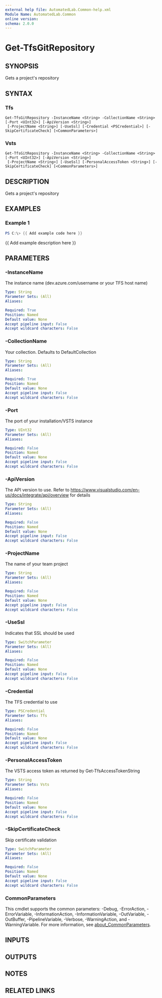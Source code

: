 ```yaml
---
external help file: AutomatedLab.Common-help.xml
Module Name: AutomatedLab.Common
online version:
schema: 2.0.0
---
```


# Get-TfsGitRepository

## SYNOPSIS
Gets a project's repository

## SYNTAX

### Tfs
```
Get-TfsGitRepository -InstanceName <String> -CollectionName <String> [-Port <UInt32>] [-ApiVersion <String>]
 [-ProjectName <String>] [-UseSsl] [-Credential <PSCredential>] [-SkipCertificateCheck] [<CommonParameters>]
```

### Vsts
```
Get-TfsGitRepository -InstanceName <String> -CollectionName <String> [-Port <UInt32>] [-ApiVersion <String>]
 [-ProjectName <String>] [-UseSsl] [-PersonalAccessToken <String>] [-SkipCertificateCheck] [<CommonParameters>]
```

## DESCRIPTION
Gets a project's repository

## EXAMPLES

### Example 1
```powershell
PS C:\> {{ Add example code here }}
```

{{ Add example description here }}

## PARAMETERS

### -InstanceName
The instance name (dev.azure.com/username or your TFS host name)

```yaml
Type: String
Parameter Sets: (All)
Aliases:

Required: True
Position: Named
Default value: None
Accept pipeline input: False
Accept wildcard characters: False
```

### -CollectionName
Your collection.
Defaults to DefaultCollection

```yaml
Type: String
Parameter Sets: (All)
Aliases:

Required: True
Position: Named
Default value: None
Accept pipeline input: False
Accept wildcard characters: False
```

### -Port
The port of your installation/VSTS instance

```yaml
Type: UInt32
Parameter Sets: (All)
Aliases:

Required: False
Position: Named
Default value: None
Accept pipeline input: False
Accept wildcard characters: False
```

### -ApiVersion
The API version to use.
Refer to https://www.visualstudio.com/en-us/docs/integrate/api/overview for details

```yaml
Type: String
Parameter Sets: (All)
Aliases:

Required: False
Position: Named
Default value: None
Accept pipeline input: False
Accept wildcard characters: False
```

### -ProjectName
The name of your team project

```yaml
Type: String
Parameter Sets: (All)
Aliases:

Required: False
Position: Named
Default value: None
Accept pipeline input: False
Accept wildcard characters: False
```

### -UseSsl
Indicates that SSL should be used

```yaml
Type: SwitchParameter
Parameter Sets: (All)
Aliases:

Required: False
Position: Named
Default value: None
Accept pipeline input: False
Accept wildcard characters: False
```

### -Credential
The TFS credential to use

```yaml
Type: PSCredential
Parameter Sets: Tfs
Aliases:

Required: False
Position: Named
Default value: None
Accept pipeline input: False
Accept wildcard characters: False
```

### -PersonalAccessToken
The VSTS access token as returned by Get-TfsAccessTokenString

```yaml
Type: String
Parameter Sets: Vsts
Aliases:

Required: False
Position: Named
Default value: None
Accept pipeline input: False
Accept wildcard characters: False
```

### -SkipCertificateCheck
Skip certificate validation

```yaml
Type: SwitchParameter
Parameter Sets: (All)
Aliases:

Required: False
Position: Named
Default value: None
Accept pipeline input: False
Accept wildcard characters: False
```

### CommonParameters
This cmdlet supports the common parameters: -Debug, -ErrorAction, -ErrorVariable, -InformationAction, -InformationVariable, -OutVariable, -OutBuffer, -PipelineVariable, -Verbose, -WarningAction, and -WarningVariable. For more information, see [about_CommonParameters](http://go.microsoft.com/fwlink/?LinkID=113216).

## INPUTS

## OUTPUTS

## NOTES

## RELATED LINKS
